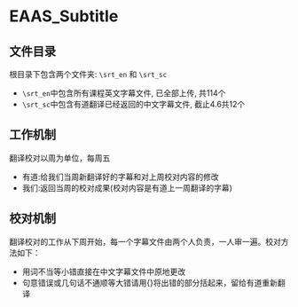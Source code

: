 EAAS_Subtitle
=============

文件目录
-------------

根目录下包含两个文件夹: ```\srt_en``` 和 ```\srt_sc```
* ```\srt_en```中包含所有课程英文字幕文件, 已全部上传, 共114个
* ```\srt_sc```中包含有道翻译已经返回的中文字幕文件, 截止4.6共12个

工作机制
-------------

翻译校对以周为单位，每周五
* 有道:给我们当周新翻译好的字幕和对上周校对内容的修改
* 我们:返回当周的校对成果(校对内容是有道上一周翻译的字幕)

校对机制
-------------

翻译校对的工作从下周开始，每一个字幕文件由两个人负责，一人审一遍。校对方法如下：

* 用词不当等小错直接在中文字幕文件中原地更改
* 句意错误或几句话不通顺等大错请用{}将出错的部分括起来，留给有道重新翻译


